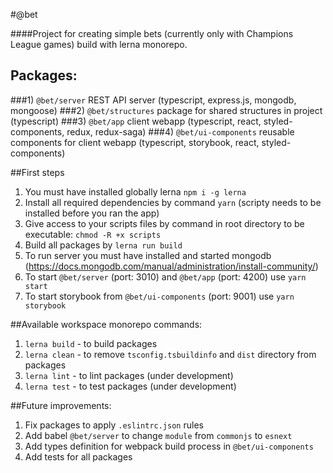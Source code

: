 #@bet

####Project for creating simple bets (currently only with Champions League games) build with lerna monorepo.

## Packages:

###1) `@bet/server`
REST API server (typescript, express.js, mongodb, mongoose)
###2) `@bet/structures`
package for shared structures in project (typescript)
###3) `@bet/app`
client webapp (typescript, react, styled-components, redux, redux-saga)
###4) `@bet/ui-components`
reusable components for client webapp (typescript, storybook, react, styled-components)

##First steps

1. You must have installed globally lerna `npm i -g lerna`
2. Install all required dependencies by command `yarn` (scripty needs to be installed before you ran the app)
3. Give access to your scripts files by command in root directory to be executable: `chmod -R +x scripts`
4. Build all packages by `lerna run build`
5. To run server you must have installed and started mongodb (https://docs.mongodb.com/manual/administration/install-community/)
6. To start `@bet/server` (port: 3010) and `@bet/app` (port: 4200) use `yarn start`
7. To start storybook from `@bet/ui-components` (port: 9001) use `yarn storybook`

##Available workspace monorepo commands:

1. `lerna build` - to build packages
2. `lerna clean` - to remove `tsconfig.tsbuildinfo` and `dist` directory from packages
3. `lerna lint` - to lint packages (under development)
4. `lerna test` - to test packages (under development)

##Future improvements:

1. Fix packages to apply `.eslintrc.json` rules
2. Add babel `@bet/server` to change `module` from `commonjs` to `esnext`
3. Add types definition for webpack build process in `@bet/ui-components`
4. Add tests for all packages
